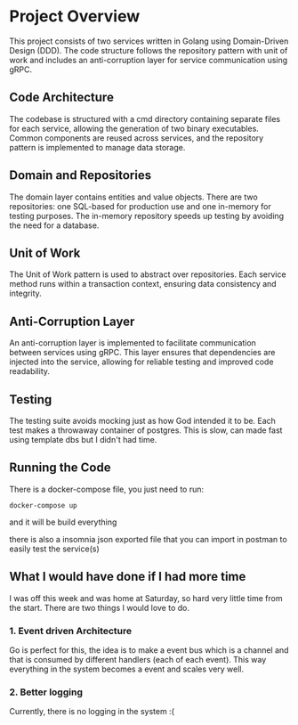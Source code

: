 # Project Overview

This project consists of two services written in Golang using Domain-Driven Design (DDD). The code structure follows the repository pattern with unit of work and includes an anti-corruption layer for service communication using gRPC.

## Code Architecture

The codebase is structured with a cmd directory containing separate files for each service, allowing the generation of two binary executables. Common components are reused across services, and the repository pattern is implemented to manage data storage.

## Domain and Repositories

The domain layer contains entities and value objects.
There are two repositories: one SQL-based for production use and one in-memory for testing purposes. The in-memory repository speeds up testing by avoiding the need for a database.

## Unit of Work

The Unit of Work pattern is used to abstract over repositories. Each service method runs within a transaction context, ensuring data consistency and integrity.

## Anti-Corruption Layer

An anti-corruption layer is implemented to facilitate communication between services using gRPC. This layer ensures that dependencies are injected into the service, allowing for reliable testing and improved code readability.

## Testing

The testing suite avoids mocking just as how God intended it to be. Each test makes a throwaway container of postgres. This is slow, can made fast using template dbs but I didn't had time.

## Running the Code

There is a docker-compose file, you just need to run:

```
docker-compose up
```

and it will be build everything

there is also a insomnia json exported file that you can import in postman to easily test the service(s)

## What I would have done if I had more time

I was off this week and was home at Saturday, so hard very little time from the start. There are two things I would love to do.

### 1. Event driven Architecture

Go is perfect for this, the idea is to make a event bus which is a channel and that is consumed by different handlers (each of each event). This way everything in the system becomes a event and scales very well.

### 2. Better logging

Currently, there is no logging in the system :(

